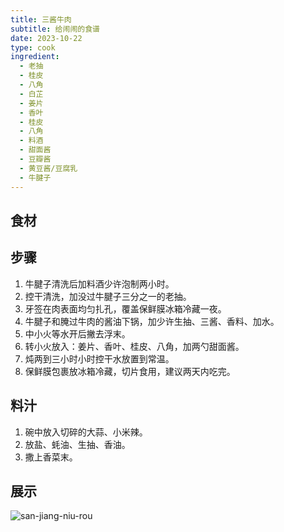 ```yaml
---
title: 三酱牛肉
subtitle: 给闹闹的食谱
date: 2023-10-22
type: cook
ingredient:
  - 老抽
  - 桂皮
  - 八角
  - 白芷
  - 姜片
  - 香叶
  - 桂皮
  - 八角
  - 料酒
  - 甜面酱
  - 豆瓣酱
  - 黄豆酱/豆腐乳
  - 牛腱子
---
```


## 食材

<Ingredient :items="frontmatter.ingredient"/>

## 步骤

1. 牛腱子清洗后加料酒少许泡制两小时。
2. 控干清洗，加没过牛腱子三分之一的老抽。
3. 牙签在肉表面均匀扎孔，覆盖保鲜膜冰箱冷藏一夜。
4. 牛腱子和腌过牛肉的酱油下锅，加少许生抽、三酱、香料、加水。
5. 中小火等水开后撇去浮末。
6. 转小火放入：姜片、香叶、桂皮、八角，加两勺甜面酱。
7. 炖两到三小时小时控干水放置到常温。
8. 保鲜膜包裹放冰箱冷藏，切片食用，建议两天内吃完。

## 料汁

1. 碗中放入切碎的大蒜、小米辣。
2. 放盐、蚝油、生抽、香油。
3. 撒上香菜末。

## 展示

![san-jiang-niu-rou](/san-jiang-niu-rou.jpeg)
